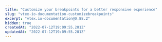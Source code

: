 ```yaml
---
title: "Customize your breakpoints for a better responsive experience"
slug: "vtex-io-documentation-customizebreakpoints"
excerpt: "vtex.io-documentation@0.88.2"
hidden: true
createdAt: "2022-07-12T19:09:55.201Z"
updatedAt: "2022-07-12T19:09:55.201Z"
---
```

